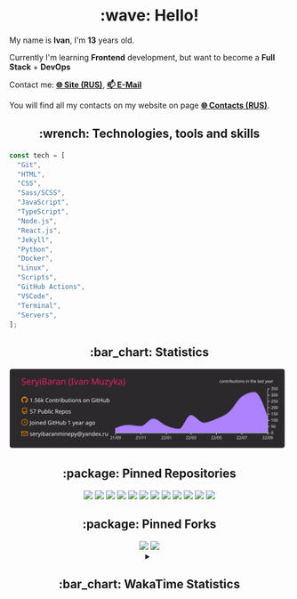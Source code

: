 <h1 align="center">:wave: Hello!</h1>

My name is **Ivan**, I'm **13** years old.

Currently I'm learning **Frontend** development, but want to become a **Full Stack** + **DevOps**

Contact me: [**:globe_with_meridians: Site (RUS)**](https://seryibaran.github.io), [**:mailbox: E-Mail**](mailto:seryibaranminepy@yandex.ru)

You will find all my contacts on my website on page [**:globe_with_meridians: Contacts (RUS)**](https://seryibaran.github.io/contacts).

<h2 align="center">:wrench: Technologies, tools and skills</h2>

```js
const tech = [
  "Git",
  "HTML",
  "CSS",
  "Sass/SCSS",
  "JavaScript",
  "TypeScript",
  "Node.js",
  "React.js",
  "Jekyll",
  "Python",
  "Docker",
  "Linux",
  "Scripts",
  "GitHub Actions",
  "VSCode",
  "Terminal",
  "Servers",
];
```

<h2 align="center">:bar_chart: Statistics</h2>

<div align="center">
  <img src="https://raw.githubusercontent.com/SeryiBaran/seryibaran/master/profile-summary-card-output/monokai/0-profile-details.svg" />
</div>

<h2 align="center">:package: Pinned Repositories</h2>

<div align="center">
  <a href="https://github.com/SeryiBaran/seryibaran.github.io"><img src="https://github-readme-stats.vercel.app/api/pin/?username=SeryiBaran&repo=seryibaran.github.io" /></a>
  <a href="https://github.com/SeryiBaran/useUseful.js"><img src="https://github-readme-stats.vercel.app/api/pin/?username=SeryiBaran&repo=useUseful.js" /></a>
  <a href="https://github.com/SeryiBaran/sb.css"><img src="https://github-readme-stats.vercel.app/api/pin/?username=SeryiBaran&repo=sb.css" /></a>
  <a href="https://github.com/SeryiBaran/tg-it-chats"><img src="https://github-readme-stats.vercel.app/api/pin/?username=SeryiBaran&repo=tg-it-chats" /></a>
  <a href="https://github.com/SeryiBaran/dotfiles"><img src="https://github-readme-stats.vercel.app/api/pin/?username=SeryiBaran&repo=dotfiles" /></a>
  <a href="https://github.com/SeryiBaran/tools"><img src="https://github-readme-stats.vercel.app/api/pin/?username=SeryiBaran&repo=tools" /></a>
  <a href="https://github.com/SeryiBaran/ddtReactCourse"><img src="https://github-readme-stats.vercel.app/api/pin/?username=SeryiBaran&repo=ddtReactCourse" /></a>
  <a href="https://github.com/SeryiBaran/ivan-pylight-shot"><img src="https://github-readme-stats.vercel.app/api/pin/?username=SeryiBaran&repo=ivan-pylight-shot" /></a>
  <a href="https://github.com/SeryiBaran/mock-api"><img src="https://github-readme-stats.vercel.app/api/pin/?username=SeryiBaran&repo=mock-api" /></a>
  <a href="https://github.com/SeryiBaran/learn-web"><img src="https://github-readme-stats.vercel.app/api/pin/?username=SeryiBaran&repo=learn-web" /></a>
  <a href="https://github.com/SeryiBaran/todo-vanilla"><img src="https://github-readme-stats.vercel.app/api/pin/?username=SeryiBaran&repo=todo-vanilla" /></a>
  <a href="https://github.com/SeryiBaran/todo-react"><img src="https://github-readme-stats.vercel.app/api/pin/?username=SeryiBaran&repo=todo-react" /></a>
</div>

<h2 align="center">:package: Pinned Forks</h2>

<div align="center">
  <a href="https://github.com/Erghel/Answerius"><img src="https://github-readme-stats.vercel.app/api/pin/?username=Erghel&repo=Answerius" /></a>
  <a href="https://github.com/f5ociety/Trydex"><img src="https://github-readme-stats.vercel.app/api/pin/?username=f5ociety&repo=Trydex" /></a>
</div>

<details>
  <summary align="center"><h2>:bar_chart: WakaTime Statistics</h2></summary>

<!--START_SECTION:waka-->
![Code Time](http://img.shields.io/badge/Code%20Time-107%20hrs%2035%20mins-blue)

![Profile Views](http://img.shields.io/badge/Profile%20Views-4-blue)

**🐱 My GitHub Data** 

> 🏆 1,305 Contributions in the Year 2022
 > 
> 📦 306.5 kB Used in GitHub's Storage 
 > 
> 🚫 Not Opted to Hire
 > 
> 📜 68 Public Repositories 
 > 
> 🔑 1 Private Repository 
 > 
**I'm an Early 🐤** 

```text
🌞 Morning    210 commits    █████░░░░░░░░░░░░░░░░░░░░   19.76% 
🌆 Daytime    477 commits    ███████████░░░░░░░░░░░░░░   44.87% 
🌃 Evening    376 commits    ████████░░░░░░░░░░░░░░░░░   35.37% 
🌙 Night      0 commits      ░░░░░░░░░░░░░░░░░░░░░░░░░   0.0%

```
📅 **I'm Most Productive on Wednesday** 

```text
Monday       194 commits    ████░░░░░░░░░░░░░░░░░░░░░   18.25% 
Tuesday      125 commits    ███░░░░░░░░░░░░░░░░░░░░░░   11.76% 
Wednesday    219 commits    █████░░░░░░░░░░░░░░░░░░░░   20.6% 
Thursday     141 commits    ███░░░░░░░░░░░░░░░░░░░░░░   13.26% 
Friday       154 commits    ███░░░░░░░░░░░░░░░░░░░░░░   14.49% 
Saturday     130 commits    ███░░░░░░░░░░░░░░░░░░░░░░   12.23% 
Sunday       100 commits    ██░░░░░░░░░░░░░░░░░░░░░░░   9.41%

```


📊 **This Week I Spent My Time On** 

```text
⌚︎ Time Zone: Europe/Moscow

💬 Programming Languages: 
JavaScript               5 hrs 44 mins       ███████████████████░░░░░░   76.43% 
CSS                      1 hr 5 mins         ███░░░░░░░░░░░░░░░░░░░░░░   14.53% 
TypeScript               18 mins             █░░░░░░░░░░░░░░░░░░░░░░░░   4.2% 
HTML                     14 mins             ░░░░░░░░░░░░░░░░░░░░░░░░░   3.21% 
SCSS                     6 mins              ░░░░░░░░░░░░░░░░░░░░░░░░░   1.38%

🔥 Editors: 
Sublime Text             7 hrs 30 mins       █████████████████████████   100.0%

🐱‍💻 Projects: 
todo-react               3 hrs 54 mins       █████████████░░░░░░░░░░░░   52.14% 
todo-vanilla             2 hrs 48 mins       █████████░░░░░░░░░░░░░░░░   37.37% 
Privacy-Search-Companion 25 mins             █░░░░░░░░░░░░░░░░░░░░░░░░   5.59% 
ddtReactCourse           18 mins             █░░░░░░░░░░░░░░░░░░░░░░░░   4.09% 
vite-project             3 mins              ░░░░░░░░░░░░░░░░░░░░░░░░░   0.7%

💻 Operating System: 
Linux                    7 hrs 30 mins       █████████████████████████   100.0%

```

**I Mostly Code in JavaScript** 

```text
JavaScript               19 repos            ████████░░░░░░░░░░░░░░░░░   33.93% 
HTML                     14 repos            ██████░░░░░░░░░░░░░░░░░░░   25.0% 
SCSS                     6 repos             ██░░░░░░░░░░░░░░░░░░░░░░░   10.71% 
Python                   5 repos             ██░░░░░░░░░░░░░░░░░░░░░░░   8.93% 
Shell                    3 repos             █░░░░░░░░░░░░░░░░░░░░░░░░   5.36%

```


**Timeline**

![Chart not found](https://raw.githubusercontent.com/SeryiBaran/SeryiBaran/master/charts/bar_graph.png) 


 Last Updated on 21/09/2022 12:46:48 UTC
<!--END_SECTION:waka-->

</details>
